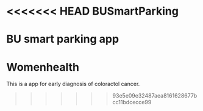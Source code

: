 <<<<<<< HEAD
BUSmartParking
==============
BU smart parking app
=======
Womenhealth
===========
This is a app for early diagnosis of coloractol cancer.
>>>>>>> 93e5e09e32487aea8161628677bcc11bdcecce99
